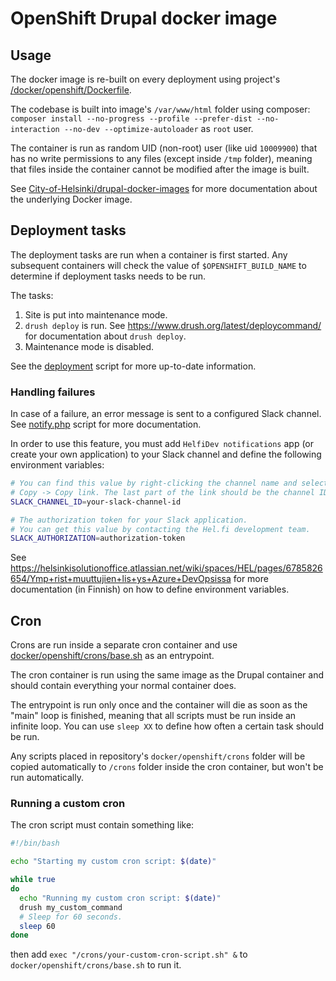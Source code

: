 # OpenShift Drupal docker image

## Usage

The docker image is re-built on every deployment using project's [/docker/openshift/Dockerfile](/docker/openshift/Dockerfile).

The codebase is built into image's `/var/www/html` folder using composer: `composer install --no-progress --profile --prefer-dist --no-interaction --no-dev --optimize-autoloader` as `root` user.

The container is run as random UID (non-root) user (like uid `10009900`) that has no write permissions to any files (except inside `/tmp` folder), meaning that files inside the container cannot be modified after the image is built.

See [City-of-Helsinki/drupal-docker-images](https://github.com/City-of-Helsinki/drupal-docker-images#openshift-drupal-docker-image) for more documentation about the underlying Docker image.

## Deployment tasks

The deployment tasks are run when a container is first started. Any subsequent containers will check the value of `$OPENSHIFT_BUILD_NAME` to determine if deployment tasks needs to be run.

The tasks:

1. Site is put into maintenance mode.
2. `drush deploy` is run. See https://www.drush.org/latest/deploycommand/ for documentation about `drush deploy`.
3. Maintenance mode is disabled.

See the [deployment](/docker/openshift/entrypoints/20-deploy.sh) script for more up-to-date information.

### Handling failures

In case of a failure, an error message is sent to a configured Slack channel. See [notify.php](/docker/openshift/notify.php) script for more documentation.

In order to use this feature, you must add `HelfiDev notifications` app (or create your own application) to your Slack channel and define the following environment variables:

```bash
# You can find this value by right-clicking the channel name and selecting
# Copy -> Copy link. The last part of the link should be the channel ID.
SLACK_CHANNEL_ID=your-slack-channel-id
```

```bash
# The authorization token for your Slack application.
# You can get this value by contacting the Hel.fi development team.
SLACK_AUTHORIZATION=authorization-token
```

See https://helsinkisolutionoffice.atlassian.net/wiki/spaces/HEL/pages/6785826654/Ymp+rist+muuttujien+lis+ys+Azure+DevOpsissa for more documentation (in Finnish) on how to define environment variables.

## Cron

Crons are run inside a separate cron container and use [docker/openshift/crons/base.sh](/docker/openshift/crons/base.sh) as an entrypoint.

The cron container is run using the same image as the Drupal container and should contain everything your normal container does.

The entrypoint is run only once and the container will die as soon as the "main" loop is finished, meaning that all scripts must be run inside an infinite loop. You can use `sleep XX` to define how often a certain task should be run.

Any scripts placed in repository's `docker/openshift/crons` folder will be copied automatically
to `/crons` folder inside the cron container, but won't be run automatically.

### Running a custom cron

The cron script must contain something like:

```bash
#!/bin/bash

echo "Starting my custom cron script: $(date)"

while true
do
  echo "Running my custom cron script: $(date)"
  drush my_custom_command
  # Sleep for 60 seconds.
  sleep 60
done
```

then add `exec "/crons/your-custom-cron-script.sh" &` to `docker/openshift/crons/base.sh` to run it.
